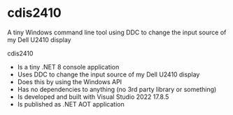 # cdis2410
A tiny Windows command line tool using DDC to change the input source of my Dell U2410 display

cdis2410
- Is a tiny .NET 8 console application
- Uses DDC to change the input source of my Dell U2410 display
- Does this by using the Windows API
- Has no dependencies to anything (no 3rd party library or something)
- Is developed and built with Visual Studio 2022 17.8.5
- Is published as .NET AOT application
